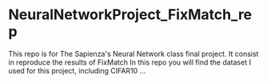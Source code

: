 # NeuralNetworkProject_FixMatch_rep
This repo is for The Sapienza's Neural Network class final project. It consist in reproduce the results of FixMatch 
In this repo you will find the dataset I used for this project, including CIFAR10 ...

